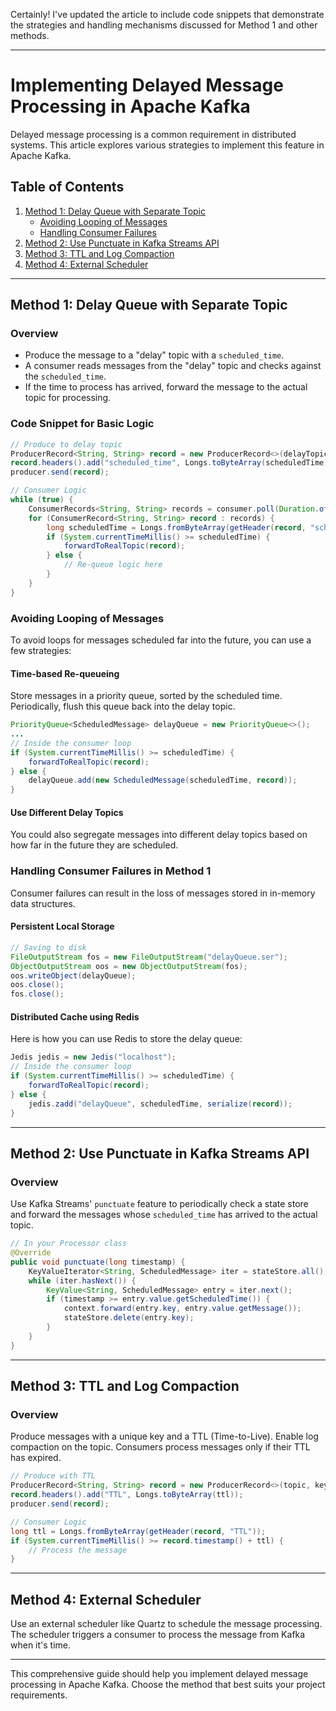 Certainly! I've updated the article to include code snippets that demonstrate the strategies and handling mechanisms discussed for Method 1 and other methods.

---

# Implementing Delayed Message Processing in Apache Kafka

Delayed message processing is a common requirement in distributed systems. This article explores various strategies to implement this feature in Apache Kafka.

## Table of Contents

1. [Method 1: Delay Queue with Separate Topic](#method-1-delay-queue-with-separate-topic)
    - [Avoiding Looping of Messages](#avoiding-looping-of-messages)
    - [Handling Consumer Failures](#handling-consumer-failures-in-method-1)
2. [Method 2: Use Punctuate in Kafka Streams API](#method-2-use-punctuate-in-kafka-streams-api)
3. [Method 3: TTL and Log Compaction](#method-3-ttl-and-log-compaction)
4. [Method 4: External Scheduler](#method-4-external-scheduler)

---

## Method 1: Delay Queue with Separate Topic

### Overview

- Produce the message to a "delay" topic with a `scheduled_time`.
- A consumer reads messages from the "delay" topic and checks against the `scheduled_time`.
- If the time to process has arrived, forward the message to the actual topic for processing.

### Code Snippet for Basic Logic

```java
// Produce to delay topic
ProducerRecord<String, String> record = new ProducerRecord<>(delayTopic, key, value);
record.headers().add("scheduled_time", Longs.toByteArray(scheduledTime));
producer.send(record);

// Consumer Logic
while (true) {
    ConsumerRecords<String, String> records = consumer.poll(Duration.ofMillis(100));
    for (ConsumerRecord<String, String> record : records) {
        long scheduledTime = Longs.fromByteArray(getHeader(record, "scheduled_time"));
        if (System.currentTimeMillis() >= scheduledTime) {
            forwardToRealTopic(record);
        } else {
            // Re-queue logic here
        }
    }
}
```

### Avoiding Looping of Messages

To avoid loops for messages scheduled far into the future, you can use a few strategies:

#### Time-based Re-queueing

Store messages in a priority queue, sorted by the scheduled time. Periodically, flush this queue back into the delay topic.

```java
PriorityQueue<ScheduledMessage> delayQueue = new PriorityQueue<>();
...
// Inside the consumer loop
if (System.currentTimeMillis() >= scheduledTime) {
    forwardToRealTopic(record);
} else {
    delayQueue.add(new ScheduledMessage(scheduledTime, record));
}
```

#### Use Different Delay Topics

You could also segregate messages into different delay topics based on how far in the future they are scheduled. 

### Handling Consumer Failures in Method 1

Consumer failures can result in the loss of messages stored in in-memory data structures. 

#### Persistent Local Storage

```java
// Saving to disk
FileOutputStream fos = new FileOutputStream("delayQueue.ser");
ObjectOutputStream oos = new ObjectOutputStream(fos);
oos.writeObject(delayQueue);
oos.close();
fos.close();
```

#### Distributed Cache using Redis

Here is how you can use Redis to store the delay queue:

```java
Jedis jedis = new Jedis("localhost");
// Inside the consumer loop
if (System.currentTimeMillis() >= scheduledTime) {
    forwardToRealTopic(record);
} else {
    jedis.zadd("delayQueue", scheduledTime, serialize(record));
}
```

---

## Method 2: Use Punctuate in Kafka Streams API

### Overview

Use Kafka Streams' `punctuate` feature to periodically check a state store and forward the messages whose `scheduled_time` has arrived to the actual topic.

```java
// In your Processor class
@Override
public void punctuate(long timestamp) {
    KeyValueIterator<String, ScheduledMessage> iter = stateStore.all();
    while (iter.hasNext()) {
        KeyValue<String, ScheduledMessage> entry = iter.next();
        if (timestamp >= entry.value.getScheduledTime()) {
            context.forward(entry.key, entry.value.getMessage());
            stateStore.delete(entry.key);
        }
    }
}
```

---

## Method 3: TTL and Log Compaction

### Overview

Produce messages with a unique key and a TTL (Time-to-Live). Enable log compaction on the topic. Consumers process messages only if their TTL has expired.

```java
// Produce with TTL
ProducerRecord<String, String> record = new ProducerRecord<>(topic, key, value);
record.headers().add("TTL", Longs.toByteArray(ttl));
producer.send(record);

// Consumer Logic
long ttl = Longs.fromByteArray(getHeader(record, "TTL"));
if (System.currentTimeMillis() >= record.timestamp() + ttl) {
    // Process the message
}
```

---

## Method 4: External Scheduler

Use an external scheduler like Quartz to schedule the message processing. The scheduler triggers a consumer to process the message from Kafka when it's time.

---

This comprehensive guide should help you implement delayed message processing in Apache Kafka. Choose the method that best suits your project requirements.
